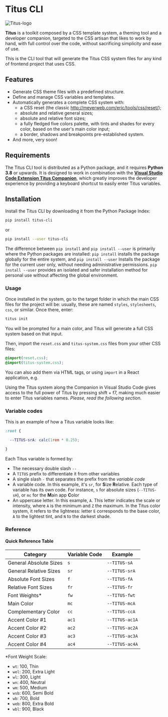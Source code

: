 # Titus CLI

![Titus-logo](titus-logo-text-medium.png)

**Titus** is a toolkit composed by a CSS template system, a theming tool and a developer companion, targeted to the CSS artisan that likes to work by hand, with full control over the code, without sacrificing simplicity and ease of use.

This is the CLI tool that will generate the Titus CSS system files for any kind of frontend project that uses CSS.

## Features

- Generate CSS theme files with a predefined structure.
- Define and manage CSS variables and templates.
- Automatically generates a complete CSS system with:
    - a CSS reset (the classic <http://meyerweb.com/eric/tools/css/reset/>);
    - absolute and relative general sizes;
    - absolute and relative font sizes;
    - a fully fledged five colors palette, with tints and shades for every color, based on the user's main color input;
    - a border, shadows and breakpoints pre-established system.
- And more, very soon!

## Requirements

The Titus CLI tool is distributed as a Python package, and it requires **Python 3.8** or upwards. It is designed to work in combination with the [**Visual Studio Code Extension Titus Companion**](https://github.com/devluxor/titus-vscode-companion), which greatly improves the developer experience by providing a keyboard shortcut to easily enter Titus variables.

## Installation

Install the Titus CLI by downloading it from the Python Package Index:

```sh
pip install titus-cli
```

or 

```sh
pip install --user titus-cli
```

The difference between `pip install` and `pip install --user` is primarily where the Python packages are installed: `pip install` installs the package globally for the entire system, and `pip install --user` Installs the package for the current user only, without needing administrative permissions.  `pip install --user` provides an isolated and safer installation method for personal use without affecting the global environment.

### Usage

Once installed in the system, go to the target folder in which the main CSS files for the project will be: usually, these are named `styles`, `stylesheets`, `css`, or similar. Once there, enter:

```sh
titus init
```

You will be prompted for a main color, and Titus will generate a full CSS system based on that input.

Then, import the `reset.css` and `titus-system.css` files from your other CSS files:

```css
@import(reset.css);
@import(titus-system.css);
```

You can also add them via HTML tags, or using `import` in a React application, e.g.

Using the Titus system along the Companion in Visual Studio Code gives access to the full power of Titus by pressing shift + f7, making much easier to enter Titus variables names. *Please, read the following section.*

### Variable codes

This is an example of how a Titus variable looks like:

```css
:root {

  --TITUS-srA: calc(1rem * 0.25);

}
```

Each Titus variable is formed by:

- The necessary double slash `--`
- A `TITUS` prefix to differentiate it from other variables
- A single slash `-` that separates the prefix from the *variable code*
- A variable code. In this example, it's `sr`, for **S**ize **R**elative. Each type of variable has its own code. For instance, `s` for absolute sizes (`--TITUS-sH`), or `mc` for the **M**ain app **C**olor
- An uppercase letter. In this example, `A`. This letter indicates the scale or intensity, where `A` is the minimum and `Z` the maximum. In the Titus color system, it refers to the lightness: letter `E` corresponds to the base color, `A` to the lightest tint, and `N` to the darkest shade.

### Reference

#### Quick Reference Table

| Category                | Variable Code | Example            |
|-------------------------|---------------|--------------------|
| General Absolute Sizes  | `s`           | `--TITUS-sA`       |
| General Relative Sizes  | `sr`          | `--TITUS-srA`      |
| Absolute Font Sizes     | `f`           | `--TITUS-fA`       |
| Relative Font Sizes     | `fr`          | `--TITUS-fr`       |
| Font Weights*           | `fw`          | `--TITUS-fwt`      |
| Main Color              | `mc`          | `--TITUS-mcA`      |
| Complementary Color     | `cc`          | `--TITUS-ccA`      |
| Accent Color #1         | `ac1`         | `--TITUS-ac1A`     |
| Accent Color #2         | `ac2`         | `--TITUS-ac2A`     |
| Accent Color #3         | `ac3`         | `--TITUS-ac3A`     |
| Accent Color #4         | `ac4`         | `--TITUS-ac4A`     |

*Font Weight Scale:

- `wt`: 100, Thin
- `wel`: 200, Extra Light
- `wl`: 300, Light
- `wn`: 400, Neutral
- `wm`: 500, Medium
- `wsb`: 600, Semi Bold
- `wb`: 700, Bold
- `web`: 800, Extra Bold
- `wbl`: 900, Black
